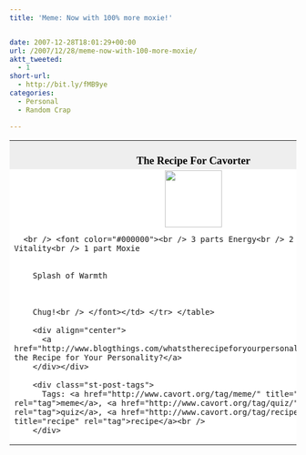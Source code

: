 ```yaml
---
title: 'Meme: Now with 100% more moxie!'


date: 2007-12-28T18:01:29+00:00
url: /2007/12/28/meme-now-with-100-more-moxie/
aktt_tweeted:
  - 1
short-url:
  - http://bit.ly/fMB9ye
categories:
  - Personal
  - Random Crap

---
```

<div class='microid-mailto+http:sha1:95342d905cf3b36d6739496265020b0bba7afb70'>
  <table width=350 align=center border=0 cellspacing=0 cellpadding=2> 
  
  <tr>
    <td bgcolor="#EEEEEE" align=center> <font face="Georgia, Times New Roman, Times, serif" style='color:black; font-size: 14pt;'><br /> <strong>The Recipe For Cavorter</strong><br /> </font></td>
  </tr>
  
  <tr>
    <td bgcolor="#FFFFFF">
      <center>
        <img src="http://www.blogthingsimages.com/whatstherecipeforyourpersonalityquiz/drink.gif" height="100" width="100" />
      </center>
      
      <br /> <font color="#000000"><br /> 3 parts Energy<br /> 2 parts Vitality<br /> 1 part Moxie 
      
      
        Splash of Warmth
      
      
      
        Chug!<br /> </font></td> </tr> </table> 
        
        <div align="center">
          <a href="http://www.blogthings.com/whatstherecipeforyourpersonalityquiz/">What's the Recipe for Your Personality?</a>
        </div></div> 
        
        <div class="st-post-tags">
          Tags: <a href="http://www.cavort.org/tag/meme/" title="meme" rel="tag">meme</a>, <a href="http://www.cavort.org/tag/quiz/" title="quiz" rel="tag">quiz</a>, <a href="http://www.cavort.org/tag/recipe/" title="recipe" rel="tag">recipe</a><br />
        </div>